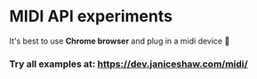 # MIDI API experiments
It's best to use **Chrome browser** and plug in a midi device 🧐

### Try all examples at: https://dev.janiceshaw.com/midi/